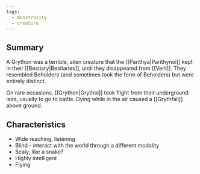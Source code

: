 ```yaml
---
tags:
  - monstrosity
  - creature
---
```

## Summary
A Grython was a terrible, alien creature that the [[Parithya|Parithynoi]] kept in their [[Bestiary|Bestiaries]], until they disappeared from [[Veril]]. They resembled Beholders (and sometimes took the form of Beholders) but were entirely distinct.

On rare occasions, [[Grython|Grythoi]] took flight from their underground lairs, usually to go to battle. Dying while in the air caused a [[Grythfall]] above ground.

## Characteristics

- Wide reaching, listening
- Blind - interact with the world through a different modality
- Scaly, like a snake?
- Highly intelligent
- Flying